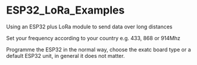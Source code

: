# ESP32_LoRa_Examples
Using an ESP32 plus LoRa module to send data over long distances

Set your frequency according to your country e.g. 433, 868 or 914Mhz

Programme the ESP32 in the normal way, choose the exatc board type or a default ESP32 unit, in general it does not matter.

